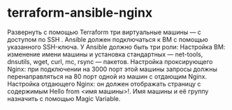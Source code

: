 # terraform-ansible-nginx
Развернуть с помощью Terraform три виртуальные машины — с доступом по SSH .
Ansible должен подключаться к ВМ с помощью указанного SSH-ключа.
У Ansible должно быть три роли:
Настройка ВМ: изменение имени машины и установка стандартных — net-tools, dnsutils, wget, curl, mc, rsync — пакетов.
Настройка проксирующего Nginx: при подключении на 3000 порт этой машины запросы должны перенаправляться на 80 порт одной из машин с отдающим Nginx.
Настройка отдающего Nginx: он должен отображать страницу с содержимым  Hello from <имя машины>!. Имя машины и её группу назначить с помощью Magic Variable.
